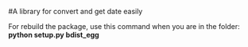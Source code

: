 #A library for convert and get date easily

For rebuild the package, use this command when you are in the folder: __python setup.py bdist_egg__
